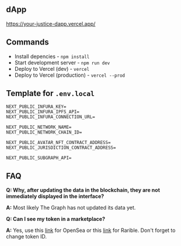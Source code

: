 ## dApp

https://your-justice-dapp.vercel.app/

## Commands

- Install depencies - `npm install`
- Start development server - `npm run dev`
- Deploy to Vercel (dev) - `vercel`
- Deploy to Vercel (production) - `vercel --prod`

## Template for `.env.local`

```
NEXT_PUBLIC_INFURA_KEY=
NEXT_PUBLIC_INFURA_IPFS_API=
NEXT_PUBLIC_INFURA_CONNECTION_URL=

NEXT_PUBLIC_NETWORK_NAME=
NEXT_PUBLIC_NETWORK_CHAIN_ID=

NEXT_PUBLIC_AVATAR_NFT_CONTRACT_ADDRESS=
NEXT_PUBLIC_JURISDICTION_CONTRACT_ADDRESS=

NEXT_PUBLIC_SUBGRAPH_API=
```

## FAQ

**Q: Why, after updating the data in the blockchain, they are not immediately displayed in the interface?**

**A:** Most likely The Graph has not updated its data yet.

**Q: Can I see my token in a marketplace?**

**A:** Yes, use this [link](https://testnets.opensea.io/assets/0xab4b21d7651b1484986e1d2790b125be8b6c460b/1) for OpenSea or this [link](https://rinkeby.rarible.com/token/0xab4b21d7651b1484986e1d2790b125be8b6c460b:1) for Rarible. Don't forget to change token ID.
